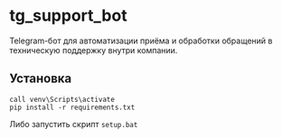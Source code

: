 # tg_support_bot
Telegram-бот для автоматизации приёма и обработки обращений в техническую поддержку внутри компании.


## Установка

```
call venv\Scripts\activate
pip install -r requirements.txt
```

Либо запустить скрипт `setup.bat`

